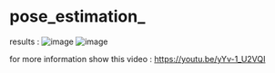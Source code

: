 # pose_estimation_
results : 
![image](https://user-images.githubusercontent.com/78028830/195951887-90a7e2d6-7fc6-4001-9f5f-e8d18ee9bcfe.png)
![image](https://user-images.githubusercontent.com/78028830/195951919-eb369dfd-17c9-4390-9991-aeec3008f287.png)

for more information show this video : https://youtu.be/yYv-1_U2VQI
